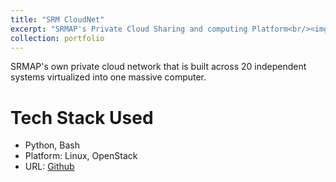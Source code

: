 ```yaml
---
title: "SRM CloudNet"
excerpt: "SRMAP's Private Cloud Sharing and computing Platform<br/><img src='/images/project 4.png'>"
collection: portfolio
---
```


SRMAP's own private cloud network that is built across 20 independent systems virtualized into one massive computer.

Tech Stack Used
===
* Python, Bash
* Platform: Linux, OpenStack
* URL: <a href="https://github.com/himudigonda/SRM-CloudNet" target="_blank">Github</a>
